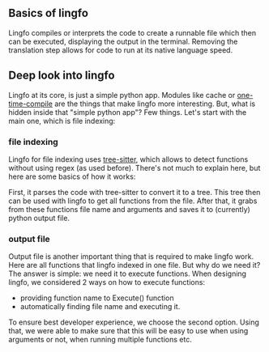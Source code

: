 ## Basics of lingfo

Lingfo compiles or interprets the code to create a runnable file which then can be executed, displaying the output in the terminal. Removing the translation step allows for code to run at its native language speed.

## Deep look into lingfo

Lingfo at its core, is just a simple python app. Modules like cache or [one-time-compile](../what-is-oc) are the things that make lingfo more interesting. But, what is hidden inside that "simple python app"? Few things. Let's start with the main one, which is file indexing:

### file indexing

Lingfo for file indexing uses [tree-sitter](https://tree-sitter.github.io/tree-sitter/), which allows to detect functions without using regex (as used before). There's not much to explain here, but here are some basics of how it works:

First, it parses the code with tree-sitter to convert it to a tree. This tree then can be used with lingfo to get all functions from the file. After that, it grabs from these functions file name and arguments and saves it to (currently) python output file.

### output file

Output file is another important thing that is required to make lingfo work. Here are all functions that lingfo indexed in one file. But why do we need it? The answer is simple: we need it to execute functions. When designing lingfo, we considered 2 ways on how to execute functions:

-   providing function name to Execute() function
-   automatically finding file name and executing it.

To ensure best developer experience, we choose the second option. Using that, we were able to make sure that this will be easy to use when using arguments or not, when running multiple functions etc.
